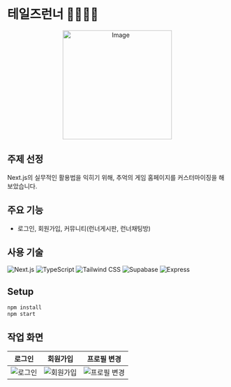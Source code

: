 # 테일즈런너 🏃‍♂️🏃‍♀️

<p align="center">
    <img src="https://github.com/user-attachments/assets/da9aeba2-d76d-46b3-ba7c-0bd30bde7bc2" alt="Image" width="250">
</p>


## 주제 선정
Next.js의 실무적인 활용법을 익히기 위해, 추억의 게임 홈페이지를 커스터마이징을 해보았습니다.

  
## 주요 기능
-  로그인, 회원가입, 커뮤니티(런너게시판, 런너채팅방)


## 사용 기술 

  ![Next.js](https://img.shields.io/badge/Next.js-000000?logo=nextdotjs&logoColor=white&style=flat-square)
  ![TypeScript](https://img.shields.io/badge/TypeScript-3178C6?logo=typescript&logoColor=white&style=flat-square)
  ![Tailwind CSS](https://img.shields.io/badge/Tailwind_CSS-06B6D4?logo=tailwindcss&logoColor=white&style=flat-square)
  ![Supabase](https://img.shields.io/badge/Supabase-3ECF8E?logo=supabase&logoColor=white&style=flat-square)
  ![Express](https://img.shields.io/badge/Express-000000?logo=express&logoColor=white&style=flat-square)



## Setup

```sh
npm install
npm start
```


## 작업 화면 

| 로그인 | 회원가입 | 프로필 변경 |
|------------|------------|------------|
| ![로그인](./images/login.png) | ![회원가입](./images/signup.png) | ![프로필 변경](./images/profile.png) |
